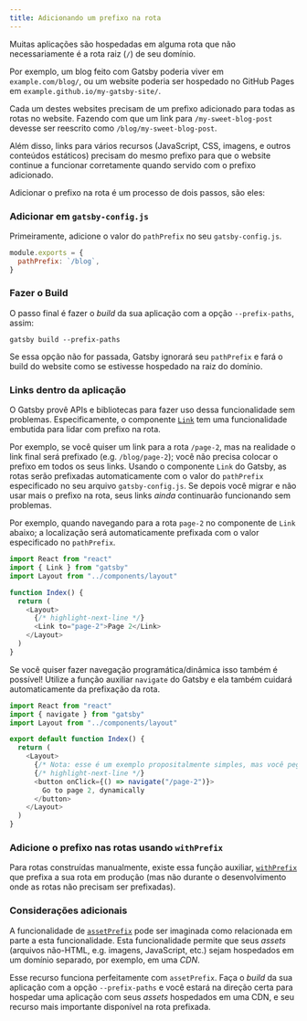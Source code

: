 ```yaml
---
title: Adicionando um prefixo na rota
---
```


Muitas aplicações são hospedadas em alguma rota que não necessariamente é a rota raiz (`/`) de seu domínio.

Por exemplo, um blog feito com Gatsby poderia viver em `example.com/blog/`, ou um website poderia ser hospedado no GitHub Pages em `example.github.io/my-gatsby-site/`.

Cada um destes websites precisam de um prefixo adicionado para todas as rotas no website. Fazendo com que um link para `/my-sweet-blog-post` devesse ser reescrito como `/blog/my-sweet-blog-post`.

Além disso, links para vários recursos (JavaScript, CSS, imagens, e outros conteúdos estáticos) precisam do mesmo prefixo para que o website continue a funcionar corretamente quando servido com o prefixo adicionado.

Adicionar o prefixo na rota é um processo de dois passos, são eles:

### Adicionar em `gatsby-config.js`

Primeiramente, adicione o valor do `pathPrefix` no seu `gatsby-config.js`.

```js:title=gatsby-config.js
module.exports = {
  pathPrefix: `/blog`,
}
```

### Fazer o Build

O passo final é fazer o _build_ da sua aplicação com a opção `--prefix-paths`, assim:

```shell
gatsby build --prefix-paths
```

Se essa opção não for passada, Gatsby ignorará seu `pathPrefix` e fará o build do website como se estivesse hospedado na raiz do domínio.

### Links dentro da aplicação

O Gatsby provê APIs e bibliotecas para fazer uso dessa funcionalidade sem problemas. Especificamente, o componente [`Link`](/docs/gatsby-link/) tem uma funcionalidade embutida para lidar com prefixo na rota.

Por exemplo, se você quiser um link para a rota `/page-2`, mas na realidade o link final será prefixado (e.g. `/blog/page-2`); você não precisa colocar o prefixo em todos os seus links. Usando o componente `Link` do Gatsby, as rotas serão prefixadas automaticamente com o valor do `pathPrefix` especificado no seu arquivo `gatsby-config.js`. Se depois você migrar e não usar mais o prefixo na rota, seus links _ainda_ continuarão funcionando sem problemas.

Por exemplo, quando navegando para a rota `page-2` no componente de `Link` abaixo; a localização será automaticamente prefixada com o valor especificado no `pathPrefix`.

```jsx:title=src/pages/index.js
import React from "react"
import { Link } from "gatsby"
import Layout from "../components/layout"

function Index() {
  return (
    <Layout>
      {/* highlight-next-line */}
      <Link to="page-2">Page 2</Link>
    </Layout>
  )
}
```

Se você quiser fazer navegação programática/dinâmica isso também é possível! Utilize a função auxiliar `navigate` do Gatsby e ela também cuidará automaticamente da prefixação da rota.

```jsx:title=src/pages/index.js
import React from "react"
import { navigate } from "gatsby"
import Layout from "../components/layout"

export default function Index() {
  return (
    <Layout>
      {/* Nota: esse é um exemplo propositalmente simples, mas você pegou a ideia! */}
      {/* highlight-next-line */}
      <button onClick={() => navigate("/page-2")}>
        Go to page 2, dynamically
      </button>
    </Layout>
  )
}
```

### Adicione o prefixo nas rotas usando `withPrefix`

Para rotas construídas manualmente, existe essa função auxiliar, [`withPrefix`](/docs/gatsby-link/#add-the-path-prefix-to-paths-using-withprefix) que prefixa a sua rota em produção (mas não durante o desenvolvimento onde as rotas não precisam ser prefixadas).

### Considerações adicionais

A funcionalidade de [`assetPrefix`](/docs/asset-prefix/) pode ser imaginada como relacionada em parte a esta funcionalidade. Esta funcionalidade permite que seus _assets_ (arquivos não-HTML, e.g. imagens, JavaScript, etc.) sejam hospedados em um domínio separado, por exemplo, em uma _CDN_.

Esse recurso funciona perfeitamente com `assetPrefix`. Faça o _build_ da sua aplicação com a opção `--prefix-paths` e você estará na direção certa para hospedar uma aplicação com seus _assets_ hospedados em uma CDN, e seu recurso mais importante disponível na rota prefixada.
